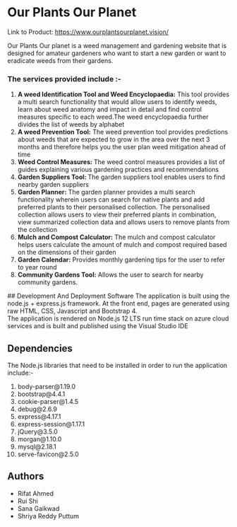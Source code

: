 # Our Plants Our Planet

Link to Product: https://www.ourplantsourplanet.vision/

Our Plants Our planet is a weed management and gardening website that is designed for amateur gardeners who want to start a new garden or want to eradicate weeds from their gardens. 

### The services provided include :- 
<ol>
<li><b>A weed Identification Tool and Weed Encyclopaedia:</b> This tool provides a multi search functionality that would allow users to identify weeds, learn about weed anatomy and impact in detail and find control measures specific to each weed.The weed encyclopaedia further divides the list of weeds by alphabet </li>
<li><b>A weed Prevention Tool:</b> The weed prevention tool provides predictions about weeds that are expected to grow in the area over the next 3 months and therefore helps you the user plan weed mitigation ahead of time </li>
<li><b>Weed Control Measures: </b> The weed control measures provides a list of guides explaining various gardening practices and recommendations </li>
<li><b>Garden Suppliers Tool: </b> The garden suppliers tool enables users to find nearby garden suppliers </li>
<li><b>Garden Planner:</b> The garden planner provides a multi search functionality wherein users can search for native plants and add preferred plants to their personalised collection. The personalised collection allows users to view their preferred plants in combination, view summarized collection data and allows users to remove plants from the collection </li>
<li><b>Mulch and Compost Calculator:</b> The mulch and compost calculator helps users calculate the amount of mulch and compost required based on the dimensions of their garden </li>
<li><b>Garden Calendar:</b> Provides monthly gardening tips for the user to refer to year round </li>
<li><b>Community Gardens Tool:</b> Allows the user to search for nearby community gardens.</li>
</ol>
## Development And Deployment Software
The application is built using the node.js + express.js framework. At the front end, pages are generated using raw HTML, CSS, Javascript and Bootstrap 4. <br />
The application is rendered on Node.js 12 LTS run time stack on azure cloud services  and is built and published using the  Visual Studio IDE



## Dependencies
The Node.js libraries that need to be installed in order to run the application include:- <br/>
<ol>
<li>body-parser@1.19.0 </li>
<li>bootstrap@4.4.1</li>
<li>cookie-parser@1.4.5</li>
<li>debug@2.6.9</li>
<li>express@4.17.1</li>
<li>express-session@1.17.1</li>
<li>jQuery@3.5.0</li>
<li>morgan@1.10.0</li>
<li>mysql@2.18.1</li>
<li>serve-favicon@2.5.0</li>
</ol>

## Authors
<ul>
<li>Rifat Ahmed</li> 
<li>Rui Shi</li>
<li>Sana Gaikwad</li>
<li>Shriya Reddy Puttum </li>
</ul>


